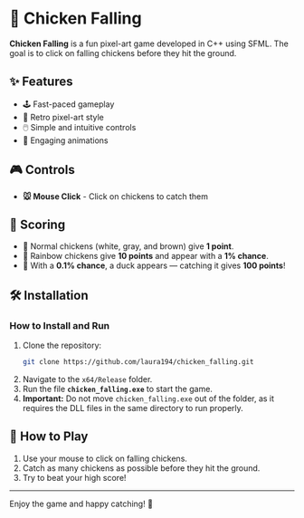 ﻿# 🐔 Chicken Falling

**Chicken Falling** is a fun pixel-art game developed in C++ using SFML. The goal is to click on falling chickens before they hit the ground.

## ✨ Features
- 🕹️ Fast-paced gameplay  
- 🎨 Retro pixel-art style  
- 🖱️ Simple and intuitive controls  
- 🎥 Engaging animations  

## 🎮 Controls
- **🐭 Mouse Click** - Click on chickens to catch them  

## 🏅 Scoring
- 🐓 Normal chickens (white, gray, and brown) give **1 point**.  
- 🌈 Rainbow chickens give **10 points** and appear with a **1% chance**.  
- 🦆 With a **0.1% chance**, a duck appears — catching it gives **100 points**!

## 🛠️ Installation

### How to Install and Run
1. Clone the repository:  
    ```sh
    git clone https://github.com/laura194/chicken_falling.git
    ```
2. Navigate to the `x64/Release` folder.
3. Run the file **`chicken_falling.exe`** to start the game.
4. **Important:** Do not move `chicken_falling.exe` out of the folder, as it requires the DLL files in the same directory to run properly.

## 🎯 How to Play
1. Use your mouse to click on falling chickens.
2. Catch as many chickens as possible before they hit the ground.
3. Try to beat your high score!

---

Enjoy the game and happy catching! 🐔
